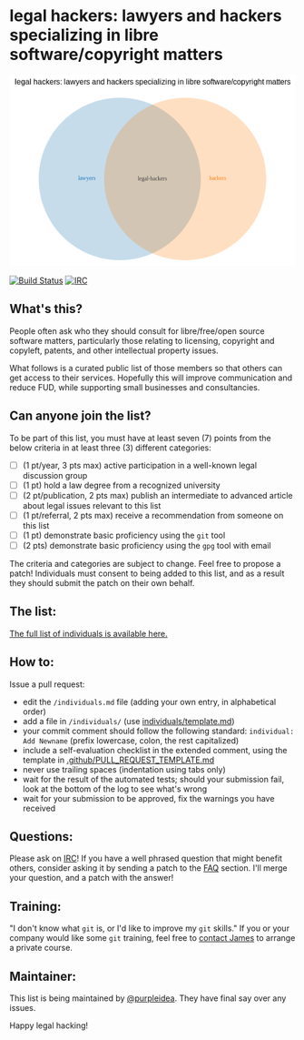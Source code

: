 # legal hackers: lawyers and hackers specializing in libre software/copyright matters

[![legal hackers!](art/legal-hackers.png)](art/)

[![Build Status](https://img.shields.io/travis/purpleidea/legal-hackers/master.svg?style=flat-square)](http://travis-ci.org/purpleidea/legal-hackers)
[![IRC](https://img.shields.io/badge/irc-%23legal--hackers-orange.svg?style=flat-square)](https://webchat.freenode.net/?channels=#legal-hackers)

## What's this?

People often ask who they should consult for libre/free/open source software
matters, particularly those relating to licensing, copyright and copyleft,
patents, and other intellectual property issues.

What follows is a curated public list of those members so that others can get
access to their services. Hopefully this will improve communication and reduce
FUD, while supporting small businesses and consultancies.

## Can anyone join the list?

To be part of this list, you must have at least seven (7) points from the below
criteria in at least three (3) different categories:

- [ ] (1 pt/year, 3 pts max) active participation in a well-known legal discussion group
- [ ] (1 pt) hold a law degree from a recognized university
- [ ] (2 pt/publication, 2 pts max) publish an intermediate to advanced article about legal issues relevant to this list
- [ ] (1 pt/referral, 2 pts max) receive a recommendation from someone on this list
- [ ] (1 pt) demonstrate basic proficiency using the `git` tool
- [ ] (2 pts) demonstrate basic proficiency using the `gpg` tool with email

The criteria and categories are subject to change. Feel free to propose a patch!
Individuals must consent to being added to this list, and as a result they
should submit the patch on their own behalf.

## The list:

[The full list of individuals is available here.](individuals.md)

## How to:

Issue a pull request:

- edit the `/individuals.md` file (adding your own entry, in alphabetical order)
- add a file in `/individuals/` (use [individuals/template.md](individuals/template.md))
- your commit comment should follow the following standard: `individual: Add Newname`
(prefix lowercase, colon, the rest capitalized)
- include a self-evaluation checklist in the extended comment, using the template in
[.github/PULL_REQUEST_TEMPLATE.md](.github/PULL_REQUEST_TEMPLATE.md)
- never use trailing spaces (indentation using tabs only)
- wait for the result of the automated tests; should your submission fail, look at
the bottom of the log to see what's wrong
- wait for your submission to be approved, fix the warnings you have received

## Questions:

Please ask on [IRC](https://webchat.freenode.net/?channels=#legal-hackers)!
If you have a well phrased question that might benefit others, consider asking
it by sending a patch to the [FAQ](faq.md) section. I'll merge your
question, and a patch with the answer!

## Training:

"I don't know what `git` is, or I'd like to improve my `git` skills."
If you or your company would like some `git` training, feel free to
[contact James](https://purpleidea.com/contact/) to arrange a private course.

## Maintainer:

This list is being maintained by [@purpleidea](https://twitter.com/purpleidea).
They have final say over any issues.

Happy legal hacking!
